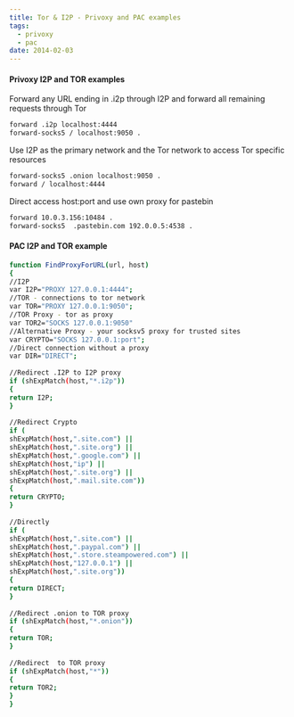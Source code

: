 ```yaml
---
title: Tor & I2P - Privoxy and PAC examples
tags:
  - privoxy
  - pac
date: 2014-02-03
---
```


#### Privoxy I2P and TOR examples

Forward any URL ending in .i2p through I2P and forward all remaining requests through Tor

```bash
forward .i2p localhost:4444
forward-socks5 / localhost:9050 .
```
<!--more-->
Use I2P as the primary network and the Tor network to access Tor specific resources

```bash
forward-socks5 .onion localhost:9050 .
forward / localhost:4444
```

Direct access host:port and use own proxy for pastebin

```bash
forward 10.0.3.156:10484 .
forward-socks5  .pastebin.com 192.0.0.5:4538 .
```

#### PAC I2P and TOR example

```bash
function FindProxyForURL(url, host)
{
//I2P
var I2P="PROXY 127.0.0.1:4444";
//TOR - connections to tor network
var TOR="PROXY 127.0.0.1:9050";
//TOR Proxy - tor as proxy
var TOR2="SOCKS 127.0.0.1:9050"
//Alternative Proxy - your socksv5 proxy for trusted sites
var CRYPTO="SOCKS 127.0.0.1:port";
//Direct connection without a proxy
var DIR="DIRECT";
 
//Redirect .I2P to I2P proxy
if (shExpMatch(host,"*.i2p"))
{
return I2P;
}
 
//Redirect Crypto
if (
shExpMatch(host,".site.com") ||
shExpMatch(host,".site.org") ||
shExpMatch(host,".google.com") ||
shExpMatch(host,"ip") ||
shExpMatch(host,".site.org") ||
shExpMatch(host,".mail.site.com"))
{
return CRYPTO;
}
 
//Directly
if (
shExpMatch(host,".site.com") ||
shExpMatch(host,".paypal.com") ||
shExpMatch(host,".store.steampowered.com") ||
shExpMatch(host,"127.0.0.1") ||
shExpMatch(host,".site.org"))
{
return DIRECT;
}
 
//Redirect .onion to TOR proxy
if (shExpMatch(host,"*.onion"))
{
return TOR;
}
 
//Redirect  to TOR proxy
if (shExpMatch(host,"*"))
{
return TOR2;
}
}
```
